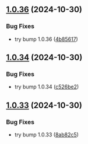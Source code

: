 ## [1.0.36](https://github.com/gbfonseca/eitriapp-berserk/compare/v1.0.35...v1.0.36) (2024-10-30)


### Bug Fixes

* try bump 1.0.36 ([4b85617](https://github.com/gbfonseca/eitriapp-berserk/commit/4b85617dfbc37e5b6d2e40188f065ac271687e97))


## [1.0.34](https://github.com/gbfonseca/eitriapp-berserk/compare/v1.0.33...v1.0.34) (2024-10-30)


### Bug Fixes

* try bump 1.0.34 ([c526be2](https://github.com/gbfonseca/eitriapp-berserk/commit/c526be27f2ec1f205d12c8744db79fac0d5dac30))


## [1.0.33](https://github.com/gbfonseca/eitriapp-berserk/compare/v1.0.32...v1.0.33) (2024-10-30)


### Bug Fixes

* try bump 1.0.33 ([8ab82c5](https://github.com/gbfonseca/eitriapp-berserk/commit/8ab82c505b58e2e04d585da6f97b88f5558e097e))


